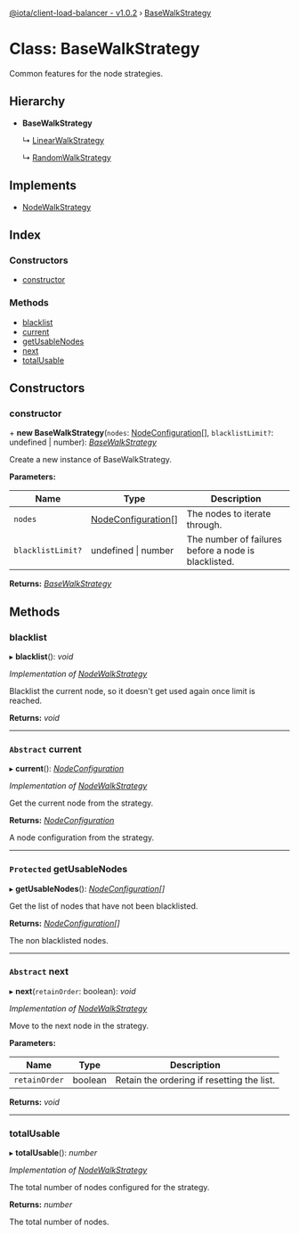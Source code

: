 [@iota/client-load-balancer - v1.0.2](../README.md) › [BaseWalkStrategy](basewalkstrategy.md)

# Class: BaseWalkStrategy

Common features for the node strategies.

## Hierarchy

* **BaseWalkStrategy**

  ↳ [LinearWalkStrategy](linearwalkstrategy.md)

  ↳ [RandomWalkStrategy](randomwalkstrategy.md)

## Implements

* [NodeWalkStrategy](../interfaces/nodewalkstrategy.md)

## Index

### Constructors

* [constructor](basewalkstrategy.md#constructor)

### Methods

* [blacklist](basewalkstrategy.md#blacklist)
* [current](basewalkstrategy.md#abstract-current)
* [getUsableNodes](basewalkstrategy.md#protected-getusablenodes)
* [next](basewalkstrategy.md#abstract-next)
* [totalUsable](basewalkstrategy.md#totalusable)

## Constructors

###  constructor

\+ **new BaseWalkStrategy**(`nodes`: [NodeConfiguration](nodeconfiguration.md)[], `blacklistLimit?`: undefined | number): *[BaseWalkStrategy](basewalkstrategy.md)*

Create a new instance of BaseWalkStrategy.

**Parameters:**

Name | Type | Description |
------ | ------ | ------ |
`nodes` | [NodeConfiguration](nodeconfiguration.md)[] | The nodes to iterate through. |
`blacklistLimit?` | undefined &#124; number | The number of failures before a node is blacklisted.  |

**Returns:** *[BaseWalkStrategy](basewalkstrategy.md)*

## Methods

###  blacklist

▸ **blacklist**(): *void*

*Implementation of [NodeWalkStrategy](../interfaces/nodewalkstrategy.md)*

Blacklist the current node, so it doesn't get used again once limit is reached.

**Returns:** *void*

___

### `Abstract` current

▸ **current**(): *[NodeConfiguration](nodeconfiguration.md)*

*Implementation of [NodeWalkStrategy](../interfaces/nodewalkstrategy.md)*

Get the current node from the strategy.

**Returns:** *[NodeConfiguration](nodeconfiguration.md)*

A node configuration from the strategy.

___

### `Protected` getUsableNodes

▸ **getUsableNodes**(): *[NodeConfiguration](nodeconfiguration.md)[]*

Get the list of nodes that have not been blacklisted.

**Returns:** *[NodeConfiguration](nodeconfiguration.md)[]*

The non blacklisted nodes.

___

### `Abstract` next

▸ **next**(`retainOrder`: boolean): *void*

*Implementation of [NodeWalkStrategy](../interfaces/nodewalkstrategy.md)*

Move to the next node in the strategy.

**Parameters:**

Name | Type | Description |
------ | ------ | ------ |
`retainOrder` | boolean | Retain the ordering if resetting the list.  |

**Returns:** *void*

___

###  totalUsable

▸ **totalUsable**(): *number*

*Implementation of [NodeWalkStrategy](../interfaces/nodewalkstrategy.md)*

The total number of nodes configured for the strategy.

**Returns:** *number*

The total number of nodes.
